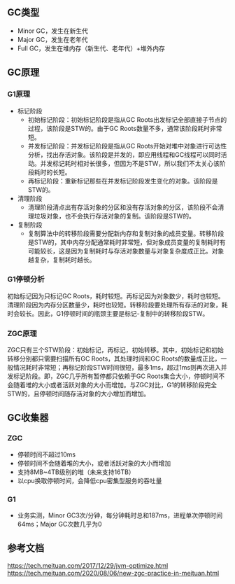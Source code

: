 ## GC类型
- Minor GC，发生在新生代
- Major GC，发生在老年代
- Full GC，发生在堆内存（新生代、老年代）+堆外内存

## GC原理
### G1原理
- 标记阶段
  - 初始标记阶段：初始标记阶段是指从GC Roots出发标记全部直接子节点的过程，该阶段是STW的。由于GC Roots数量不多，通常该阶段耗时非常短。
  - 并发标记阶段：并发标记阶段是指从GC Roots开始对堆中对象进行可达性分析，找出存活对象。该阶段是并发的，即应用线程和GC线程可以同时活动。并发标记耗时相对长很多，但因为不是STW，所以我们不太关心该阶段耗时的长短。
  - 再标记阶段：重新标记那些在并发标记阶段发生变化的对象。该阶段是STW的。
- 清理阶段
  - 清理阶段清点出有存活对象的分区和没有存活对象的分区，该阶段不会清理垃圾对象，也不会执行存活对象的复制。该阶段是STW的。
- 复制阶段
  - 复制算法中的转移阶段需要分配新内存和复制对象的成员变量。转移阶段是STW的，其中内存分配通常耗时非常短，但对象成员变量的复制耗时有可能较长，这是因为复制耗时与存活对象数量与对象复杂度成正比。对象越复杂，复制耗时越长。
### G1停顿分析
初始标记因为只标记GC Roots，耗时较短。再标记因为对象数少，耗时也较短。清理阶段因为内存分区数量少，耗时也较短。转移阶段要处理所有存活的对象，耗时会较长。因此，G1停顿时间的瓶颈主要是标记-复制中的转移阶段STW。
### ZGC原理
ZGC只有三个STW阶段：初始标记，再标记，初始转移。其中，初始标记和初始转移分别都只需要扫描所有GC Roots，其处理时间和GC Roots的数量成正比，一般情况耗时非常短；再标记阶段STW时间很短，最多1ms，超过1ms则再次进入并发标记阶段。即，ZGC几乎所有暂停都只依赖于GC Roots集合大小，停顿时间不会随着堆的大小或者活跃对象的大小而增加。与ZGC对比，G1的转移阶段完全STW的，且停顿时间随存活对象的大小增加而增加。

## GC收集器
### ZGC
- 停顿时间不超过10ms
- 停顿时间不会随着堆的大小，或者活跃对象的大小而增加
- 支持8MB~4TB级别的堆（未来支持16TB）
- 以cpu换取停顿时间，会降低cpu密集型服务的吞吐量
### G1
- 业务实测，Minor GC3次/分钟，每分钟耗时总和187ms，进程单次停顿时间64ms；Major GC次数几乎为0

## 参考文档
https://tech.meituan.com/2017/12/29/jvm-optimize.html  
https://tech.meituan.com/2020/08/06/new-zgc-practice-in-meituan.html
